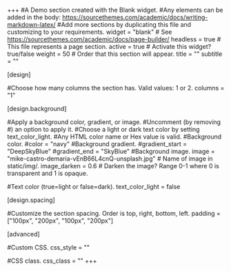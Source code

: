 +++
#A Demo section created with the Blank widget.
#Any elements can be added in the body: https://sourcethemes.com/academic/docs/writing-markdown-latex/
#Add more sections by duplicating this file and customizing to your requirements.
widget = "blank" # See https://sourcethemes.com/academic/docs/page-builder/ 
headless = true # This file represents a page section. 
active = true # Activate this widget? true/false 
weight = 50 # Order that this section will appear.
title = "" 
subtitle = ""

[design]

#Choose how many columns the section has. Valid values: 1 or 2.
columns = "1"

[design.background]

#Apply a background color, gradient, or image.
#Uncomment (by removing #) an option to apply it.
#Choose a light or dark text color by setting text_color_light.
#Any HTML color name or Hex value is valid.
#Background color.
#color = "navy"
#Background gradient.
#gradient_start = "DeepSkyBlue"
#gradient_end = "SkyBlue"
#Background image.
image = "mike-castro-demaria-vEnB66L4cnQ-unsplash.jpg" # Name of image in static/img/. image_darken = 0.6 # Darken the image? Range 0-1 where 0 is transparent and 1 is opaque.

#Text color (true=light or false=dark).
text_color_light = false

[design.spacing]

#Customize the section spacing. Order is top, right, bottom, left.
padding = ["100px", "200px", "100px", "200px"]

[advanced]

#Custom CSS.
css_style = ""

#CSS class.
css_class = "" 
+++
